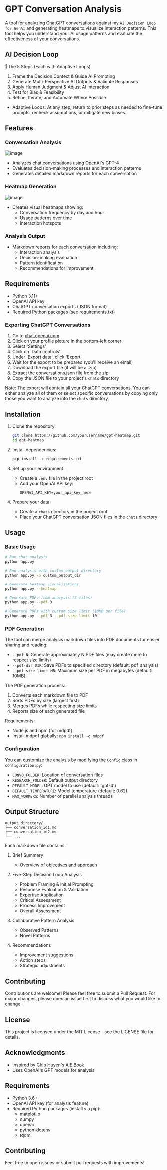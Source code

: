 # GPT Conversation Analysis

A tool for analyzing ChatGPT conversations against my `AI Decision Loop for GenAI` and generating heatmaps to visualize interaction patterns. This tool helps you understand your AI usage patterns and evaluate the effectiveness of your conversations.

## AI Decision Loop
🚀The 5 Steps (Each with Adaptive Loops)
 1. Frame the Decision Context & Guide AI Prompting
 2. Generate Multi-Perspective AI Outputs & Validate Responses
 3. Apply Human Judgment & Adjust AI Interaction
 4. Test for Bias & Feasibility
 5. Refine, Iterate, and Automate Where Possible
 * Adaptive Loops: At any step, return to prior steps as needed to fine-tune prompts, recheck assumptions, or mitigate new biases.

## Features

### Conversation Analysis

![image](https://github.com/user-attachments/assets/ce03be32-5af5-4f62-a4c7-57ccd331d4c9)

- Analyzes chat conversations using OpenAI's GPT-4
- Evaluates decision-making processes and interaction patterns
- Generates detailed markdown reports for each conversation

### Heatmap Generation

![image](https://github.com/user-attachments/assets/000772ed-7754-4ee3-84b7-0a2cd5f3aaa3)

- Creates visual heatmaps showing:
  - Conversation frequency by day and hour
  - Usage patterns over time
  - Interaction hotspots

### Analysis Output
- Markdown reports for each conversation including:
  - Interaction analysis
  - Decision-making evaluation
  - Pattern identification
  - Recommendations for improvement

## Requirements

- Python 3.11+
- OpenAI API key
- ChatGPT conversation exports (JSON format)
- Required Python packages (see requirements.txt)

### Exporting ChatGPT Conversations

1. Go to [chat.openai.com](https://chat.openai.com)
2. Click on your profile picture in the bottom-left corner
3. Select 'Settings'
4. Click on 'Data controls'
5. Under 'Export data', click 'Export'
6. Wait for the export to be prepared (you'll receive an email)
7. Download the export file (it will be a .zip)
8. Extract the conversations.json file from the zip
9. Copy the JSON file to your project's `chats` directory

Note: The export will contain all your ChatGPT conversations. You can either analyze all of them or select specific conversations by copying only those you want to analyze into the `chats` directory.

## Installation

1. Clone the repository:
   ```bash
   git clone https://github.com/yourusername/gpt-heatmap.git
   cd gpt-heatmap
   ```

2. Install dependencies:
   ```bash
   pip install -r requirements.txt
   ```

3. Set up your environment:
   - Create a `.env` file in the project root
   - Add your OpenAI API key:
     ```env
     OPENAI_API_KEY=your_api_key_here
     ```

4. Prepare your data:
   - Create a `chats` directory in the project root
   - Place your ChatGPT conversation JSON files in the `chats` directory

## Usage

### Basic Usage
```bash
# Run chat analysis
python app.py

# Run analysis with custom output directory
python app.py -o custom_output_dir

# Generate heatmap visualizations
python app.py --heatmap

# Generate PDFs from analysis (3 files)
python app.py --pdf 3

# Generate PDFs with custom size limit (10MB per file)
python app.py --pdf 3 --pdf-size-limit 10
```

### PDF Generation

The tool can merge analysis markdown files into PDF documents for easier sharing and reading:

- `--pdf N`: Generate approximately N PDF files (may create more to respect size limits)
- `--pdf-dir DIR`: Save PDFs to specified directory (default: pdf_analysis)
- `--pdf-size-limit MB`: Maximum size per PDF in megabytes (default: 10MB)

The PDF generation process:
1. Converts each markdown file to PDF
2. Sorts PDFs by size (largest first)
3. Merges PDFs while respecting size limits
4. Reports size of each generated file

Requirements:
- Node.js and npm (for mdpdf)
- Install mdpdf globally: `npm install -g mdpdf`

### Configuration

You can customize the analysis by modifying the `Config` class in `configuration.py`:
- `CONVO_FOLDER`: Location of conversation files
- `RESEARCH_FOLDER`: Default output directory
- `DEFAULT_MODEL`: GPT model to use (default: 'gpt-4')
- `DEFAULT_TEMPERATURE`: Model temperature (default: 0.62)
- `MAX_WORKERS`: Number of parallel analysis threads

## Output Structure

```
output_directory/
├── conversation_id1.md
├── conversation_id2.md
└── ...
```

Each markdown file contains:

1. Brief Summary
   - Overview of objectives and approach

2. Five-Step Decision Loop Analysis
   - Problem Framing & Initial Prompting
   - Response Evaluation & Validation
   - Expertise Application
   - Critical Assessment
   - Process Improvement
   - Overall Assessment

3. Collaborative Pattern Analysis
   - Observed Patterns
   - Novel Patterns

4. Recommendations
   - Improvement suggestions
   - Action steps
   - Strategic adjustments

## Contributing

Contributions are welcome! Please feel free to submit a Pull Request. For major changes, please open an issue first to discuss what you would like to change.

## License

This project is licensed under the MIT License - see the LICENSE file for details.

## Acknowledgments

- Inspired by [Chip Huyen's AIE Book](https://github.com/chiphuyen/aie-book)
- Uses OpenAI's GPT models for analysis

## Requirements

- Python 3.6+
- OpenAI API key (for analysis feature)
- Required Python packages (install via pip):
  - matplotlib
  - numpy
  - openai
  - python-dotenv
  - tqdm

## Contributing

Feel free to open issues or submit pull requests with improvements!

